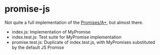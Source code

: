 # promise-js

Not quite a full implementation of the [Promises/A+](https://github.com/promises-aplus/promises-spec), but almost there.

- index.js: Implementation of MyPromise
- index.test.js: Test suite for MyPromise implementation
- promise.test.js: Duplicate of index.test.js, with MyPromises substituted by the default JS Promise
